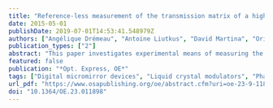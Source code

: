 ```yaml
---
title: "Reference-less measurement of the transmission matrix of a highly scattering material using a DMD and phase retrieval techniques"
date: 2015-05-01
publishDate: 2019-07-01T14:53:41.548979Z
authors: ["Angélique Drémeau", "Antoine Liutkus", "David Martina", "Ori Katz", "Christophe Schülke", "Florent Krzakala", "Sylvain Gigan", "Laurent Daudet"]
publication_types: ["2"]
abstract: "This paper investigates experimental means of measuring the transmission matrix (TM) of a highly scattering medium, with the simplest optical setup. Spatial light modulation is performed by a digital micromirror device (DMD), allowing high rates and high pixel counts but only binary amplitude modulation. On the sensor side, without a reference beam, the CCD camera provides only intensity measurements. Within this framework, this paper shows that the TM can still be retrieved, through signal processing techniques of phase retrieval. This is experimentally validated on three criteria : quality of prediction, distribution of singular values, and quality of focusing."
featured: false
publication: "*Opt. Express, OE*"
tags: ["Digital micromirror devices", "Liquid crystal modulators", "Phase estimation", "Phase retrieval", "Spatial light modulators", "Wave propagation"]
url_pdf: "https://www.osapublishing.org/oe/abstract.cfm?uri=oe-23-9-11898"
doi: "10.1364/OE.23.011898"
---
```


